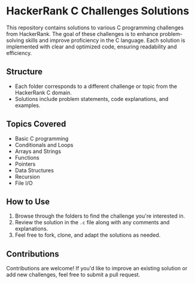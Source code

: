 # HackerRank C Challenges Solutions

This repository contains solutions to various C programming challenges from HackerRank. The goal of these challenges is to enhance problem-solving skills and improve proficiency in the C language. Each solution is implemented with clear and optimized code, ensuring readability and efficiency.

## Structure
- Each folder corresponds to a different challenge or topic from the HackerRank C domain.
- Solutions include problem statements, code explanations, and examples.

## Topics Covered
- Basic C programming
- Conditionals and Loops
- Arrays and Strings
- Functions
- Pointers
- Data Structures
- Recursion
- File I/O

## How to Use
1. Browse through the folders to find the challenge you're interested in.
2. Review the solution in the `.c` file along with any comments and explanations.
3. Feel free to fork, clone, and adapt the solutions as needed.

## Contributions
Contributions are welcome! If you'd like to improve an existing solution or add new challenges, feel free to submit a pull request.
